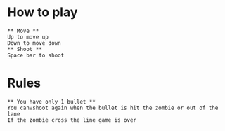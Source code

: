 # How to play
	** Move **
    Up to move up
    Down to move down
    ** Shoot **
    Space bar to shoot

# Rules
    ** You have only 1 bullet **
    You canvshoot again when the bullet is hit the zombie or out of the lane
    If the zombie cross the line game is over